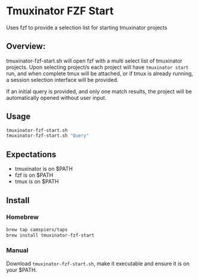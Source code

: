# Tmuxinator FZF Start

Uses fzf to provide a selection list for starting tmuxinator projects

## Overview:

tmuxinator-fzf-start.sh will open fzf with a multi select
list of tmuxinator projects.  Upon selecting project/s each
project will have `tmuxinator start` run, and when complete
tmux will be attached, or if tmux is already running, a
session selection interface will be provided.

If an initial query is provided, and only one match results,
the project will be automatically opened without user input.

## Usage

```bash
tmuxinator-fzf-start.sh
tmuxinator-fzf-start.sh "Query"
```

## Expectations

- tmuxinator is on $PATH
- fzf is on $PATH
- tmux is on $PATH

## Install

### Homebrew

```bash
brew tap camspiers/taps
brew install tmuxinator-fzf-start
```

### Manual

Download `tmuxinator-fzf-start.sh`, make it executable and ensure it is on your $PATH.
